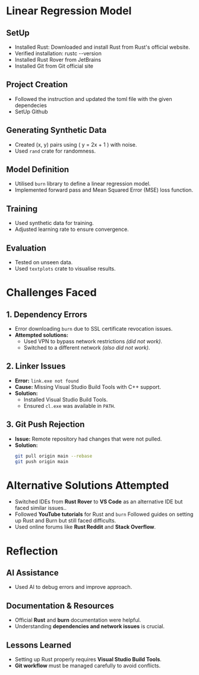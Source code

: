 # Linear Regression Model

## SetUp
- Installed Rust: Downloaded and install Rust from Rust's official website.
- Verified installation: rustc --version
- Installed Rust Rover from JetBrains
- Installed Git from Git official site

## Project Creation
- Followed the instruction and updated the toml file with the given dependecies
- SetUp Github

## Generating Synthetic Data
- Created (x, y) pairs using \( y = 2x + 1 \) with noise.
- Used `rand` crate for randomness.

## Model Definition
- Utilised `burn` library to define a linear regression model.
- Implemented forward pass and Mean Squared Error (MSE) loss function.

## Training
- Used synthetic data for training.
- Adjusted learning rate to ensure convergence.

## Evaluation
- Tested on unseen data.
- Used `textplots` crate to visualise results.

# Challenges Faced

## 1. Dependency Errors
- Error downloading `burn` due to SSL certificate revocation issues.
- **Attempted solutions:**
  - Used VPN to bypass network restrictions *(did not work)*.
  - Switched to a different network *(also did not work)*.

## 2. Linker Issues
- **Error:** `link.exe not found`
- **Cause:** Missing Visual Studio Build Tools with C++ support.
- **Solution:**
  - Installed Visual Studio Build Tools.
  - Ensured `cl.exe` was available in `PATH`.

## 3. Git Push Rejection
- **Issue:** Remote repository had changes that were not pulled.
- **Solution:**
  ```sh
  git pull origin main --rebase
  git push origin main

# Alternative Solutions Attempted
- Switched IDEs from **Rust Rover** to **VS Code** as an alternative IDE but faced similar issues..
- Followed **YouTube tutorials** for Rust and `burn` Followed guides on setting up Rust and Burn but still faced difficults.
- Used online forums like **Rust Reddit** and **Stack Overflow**.

# Reflection

## AI Assistance
- Used AI to debug errors and improve approach.

## Documentation & Resources
- Official **Rust** and **burn** documentation were helpful.
- Understanding **dependencies and network issues** is crucial.

## Lessons Learned
- Setting up Rust properly requires **Visual Studio Build Tools**.
- **Git workflow** must be managed carefully to avoid conflicts.

